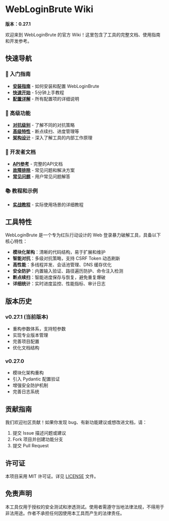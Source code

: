 # WebLoginBrute Wiki

**版本：0.27.1**

欢迎来到 WebLoginBrute 的官方 Wiki！这里包含了工具的完整文档、使用指南和开发参考。

## 快速导航

### 📖 入门指南
- [**安装指南**](Installation.md) - 如何安装和配置 WebLoginBrute
- [**快速开始**](Getting-Started.md) - 5分钟上手教程
- [**配置详解**](Configuration.md) - 所有配置项的详细说明

### 🚀 高级功能
- [**对抗级别**](Aggression-Levels.md) - 了解不同的对抗策略
- [**高级特性**](Advanced-Features.md) - 断点续扫、进度管理等
- [**架构设计**](Architecture.md) - 深入了解工具的内部工作原理

### 🔧 开发者文档
- [**API参考**](API-Reference.md) - 完整的API文档
- [**故障排除**](Troubleshooting.md) - 常见问题和解决方案
- [**常见问题**](FAQ.md) - 用户常见问题解答

### 📚 教程和示例
- [**实战教程**](Tutorials.md) - 实际使用场景的详细教程

## 工具特性

WebLoginBrute 是一个专为红队行动设计的 Web 登录暴力破解工具，具备以下核心特性：

- **模块化架构**：清晰的代码结构，易于扩展和维护
- **智能对抗**：多级对抗策略，支持 CSRF Token 动态刷新
- **高性能**：多线程并发、会话池管理、DNS 缓存优化
- **安全防护**：内置输入验证、路径遍历防护、命令注入检测
- **断点续扫**：智能进度保存与恢复，避免重复爆破
- **详细统计**：实时进度监控、性能指标、审计日志

## 版本历史

### v0.27.1 (当前版本)
- 重构参数体系，支持短参数
- 实现专业版本管理
- 完善项目配置
- 优化文档结构

### v0.27.0
- 模块化架构重构
- 引入 Pydantic 配置验证
- 增强安全防护机制
- 完善日志系统

## 贡献指南

我们欢迎社区贡献！如果你发现 bug、有新功能建议或想改进文档，请：

1. 提交 Issue 描述问题或建议
2. Fork 项目并创建功能分支
3. 提交 Pull Request

## 许可证

本项目采用 MIT 许可证。详见 [LICENSE](../LICENSE) 文件。

## 免责声明

本工具仅用于授权的安全测试和渗透测试。使用者需遵守当地法律法规，不得用于非法用途。作者不承担任何因使用本工具而产生的法律责任。
